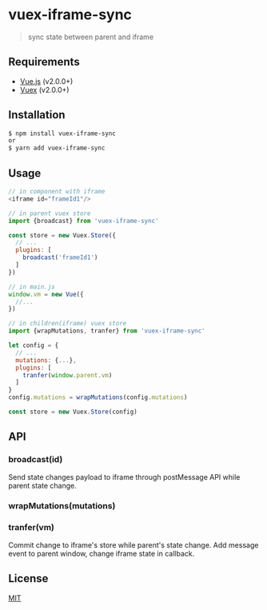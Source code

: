 # vuex-iframe-sync

> sync state between parent and iframe

## Requirements

- [Vue.js](https://vuejs.org) (v2.0.0+)
- [Vuex](http://vuex.vuejs.org) (v2.0.0+)

## Installation

```bash
$ npm install vuex-iframe-sync
or
$ yarn add vuex-iframe-sync
```

## Usage

```js
// in component with iframe
<iframe id="frameId1"/>

// in parent vuex store
import {broadcast} from 'vuex-iframe-sync'

const store = new Vuex.Store({
  // ...
  plugins: [
    broadcast('frameId1')
  ]
})

// in main.js
window.vm = new Vue({
  //...
})

// in children(iframe) vuex store
import {wrapMutations, tranfer} from 'vuex-iframe-sync'

let config = {
  // ...
  mutations: {...},
  plugins: [
    tranfer(window.parent.vm)
  ]
}
config.mutations = wrapMutations(config.mutations)

const store = new Vuex.Store(config)
```

## API

### broadcast(id)

Send state changes payload to iframe through postMessage API while parent state change.

### wrapMutations(mutations)


### tranfer(vm)

Commit change to iframe's store while parent's state change.
Add message event to parent window, change iframe state in callback.

## License

[MIT](http://opensource.org/licenses/MIT)